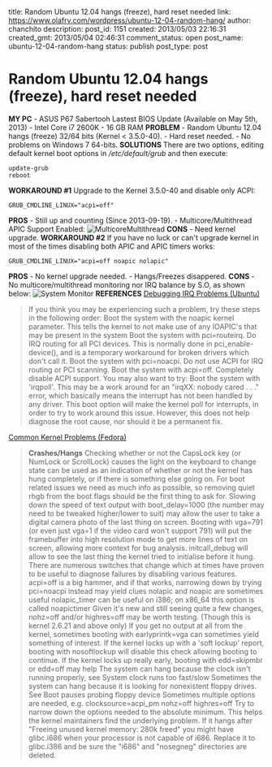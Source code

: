 title: Random Ubuntu 12.04 hangs (freeze), hard reset needed
link: https://www.olafrv.com/wordpress/ubuntu-12-04-random-hang/
author: chanchito
description: 
post_id: 1151
created: 2013/05/03 22:16:31
created_gmt: 2013/05/04 02:46:31
comment_status: open
post_name: ubuntu-12-04-random-hang
status: publish
post_type: post

# Random Ubuntu 12.04 hangs (freeze), hard reset needed

**MY PC** \- ASUS P67 Sabertooh Lastest BIOS Update (Available on May 5th, 2013) \- Intel Core i7 2600K \- 16 GB RAM **PROBLEM** \- Random Ubuntu 12.04 hangs (freeze) 32/64 bits (Kernel < 3.5.0-40). \- Hard reset needed. \- No problems on Windows 7 64-bits. **SOLUTIONS** There are two options, editing default kernel boot options in _/etc/default/grub_ and then execute: 
    
    
    update-grub
    reboot
    

**WORKAROUND #1** Upgrade to the Kernel 3.5.0-40 and disable only ACPI: 
    
    
    GRUB_CMDLINE_LINUX="acpi=off"
    

**PROS** \- Still up and counting (Since 2013-09-19). \- Multicore/Multithread APIC Support Enabled: ![MulticoreMultithread](http://www.olafrv.com/wordpress/wp-content/uploads/2013/05/MulticoreMultithread-300x200.png) **CONS** \- Need kernel upgrade. **WORKAROUND #2** If you have no luck or can't upgrade kernel in most of the times disabling both APIC and APIC timers works: 
    
    
    GRUB_CMDLINE_LINUX="acpi=off noapic nolapic"
    

**PROS** \- No kernel upgrade needed. \- Hangs/Freezes disappered. **CONS** \- No multicore/multithread monitoring nor IRQ balance by S.O, as shown below: ![System Monitor](http://www.olafrv.com/wordpress/wp-content/uploads/2013/05/Captura-de-pantalla-de-2013-05-03-221408-300x200.png) **REFERENCES** [Debugging IRQ Problems (Ubuntu)](https://help.ubuntu.com/community/DebuggingIRQProblems)

> If you think you may be experiencing such a problem, try these steps in the following order: Boot the system with the noapic kernel parameter. This tells the kernel to not make use of any IOAPIC's that may be present in the system Boot the system with pci=routeirq. Do IRQ routing for all PCI devices. This is normally done in pci_enable-device(), and is a temporary workaround for broken drivers which don't call it. Boot the system with pci=noacpi. Do not use ACPI for IRQ routing or PCI scanning. Boot the system with acpi=off. Completely disable ACPI support. You may also want to try: Boot the system with 'irqpoll'. This may be a work around for an "irqXX: nobody cared . . ." error, which basically means the interrupt has not been handled by any driver. This boot option will make the kernel poll for interrupts, in order to try to work around this issue. However, this does not help diagnose the root cause, nor should it be a permanent fix. 

[Common Kernel Problems (Fedora)](http://fedoraproject.org/wiki/Common_kernel_problems)

> **Crashes/Hangs** Checking whether or not the CapsLock key (or NumLock or ScrollLock) causes the light on the keyboard to change state can be used as an indication of whether or not the kernel has hung completely, or if there is something else going on. For boot related issues we need as much info as possible, so removing quiet rhgb from the boot flags should be the first thing to ask for. Slowing down the speed of text output with boot_delay=1000 (the number may need to be tweaked higher/lower to suit) may allow the user to take a digital camera photo of the last thing on screen. Booting with vga=791 (or even just vga=1 if the video card won't support 791) will put the framebuffer into high resolution mode to get more lines of text on screen, allowing more context for bug analysis. initcall_debug will allow to see the last thing the kernel tried to initialise before it hung. There are numerous switches that change which at times have proven to be useful to diagnose failures by disabling various features. acpi=off is a big hammer, and if that works, narrowing down by trying pci=noacpi instead may yield clues nolapic and noapic are sometimes useful nolapic_timer can be useful on i386; on x86_64 this option is called noapictimer Given it's new and still seeing quite a few changes, nohz=off and/or highres=off may be worth testing. (Though this is kernel 2.6.21 and above only) If you get no output at all from the kernel, sometimes booting with earlyprintk=vga can sometimes yield something of interest. If the kernel locks up with a 'soft lockup' report, booting with nosoftlockup will disable this check allowing booting to continue. If the kernel locks up really early, booting with edd=skipmbr or edd=off may help The system can hang because the clock isn't running properly, see System clock runs too fast/slow Sometimes the system can hang because it is looking for nonexistent floppy drives. See Boot pauses probing floppy device Sometimes multiple options are needed, e.g. clocksource=acpi_pm nohz=off highres=off Try to narrow down the options needed to the absolute minimum. This helps the kernel maintainers find the underlying problem. If it hangs after "Freeing unused kernel memory: 280k freed" you might have glibc.i686 when your processor is not capable of i686. Replace it to glibc.i386 and be sure the "i686" and "nosegneg" directories are deleted.